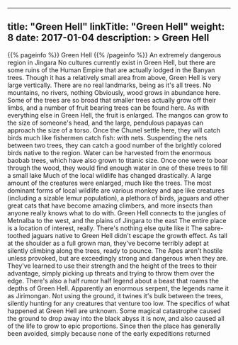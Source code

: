 
---
title: "Green Hell"
linkTitle: "Green Hell"
weight: 8
date: 2017-01-04
description: >
 Green Hell
---

{{% pageinfo %}}
Green Hell
{{% /pageinfo %}}
An extremely dangerous region in Jingara  No cultures currently exist in Green Hell, but there are some ruins of the Human Empire that are actually lodged in the Banyan trees.  Though it has a relatively small area from above, Green Hell is very large vertically. There are no real landmarks, being as it's all trees. No mountains, no rivers, nothing  Obviously, wood grows in abundance here. Some of the trees are so broad that smaller trees actually grow off their limbs, and a number of fruit bearing trees can be found here. As with everything else in Green Hell, the fruit is enlarged. The mangos can grow to the size of someone's head, and the large, pendulous papayas can approach the size of a torso. Once the Chunel settle here, they will catch birds much like fishermen catch fish: with nets. Suspending the nets between two trees, they can catch a good number of the brightly colored birds native to the region.  Water can be harvested from the enormous baobab trees, which have also grown to titanic size. Once one were to boar through the wood, they would find enough water in one of these trees to fill a small lake  Much of the local wildlife has changed drastically. A large amount of the creatures were enlarged, much like the trees. The most dominant forms of local wildlife are various monkey and ape like creatures (including a sizable lemur population), a plethora of birds, jaguars and other great cats that have become amazing climbers, and more insects than anyone really knows what to do with.  Green Hell connects to the jungles of Metnalba to the west, and the plains of Jingara to the east  The entire place is a location of interest, really. There's nothing else quite like it  The sabre-toothed jaguars native to Green Hell didn't escape the growth effect. As tall at the shoulder as a full grown man, they've become terribly adept at silently climbing along the trees, ready to pounce. The Apes aren't hostile unless provoked, but are exceedingly strong and dangerous when they are. They've learned to use their strength and the height of the trees to their advantage, simply picking up threats and trying to throw them over the edge.  There's also a half rumor half legend about a beast that roams the depths of Green Hell. Apparently an enormous serpent, the legends name it as Jirimongan. Not using the ground, it twines it's bulk between the trees, silently hunting for any creatures that venture too low.  The specifics of what happened at Green Hell are unknown. Some magical catastrophe caused the ground to drop away into the black abyss it is now, and also caused all of the life to grow to epic proportions. Since then the place has generally been avoided, simply because none of the early expeditions returned
